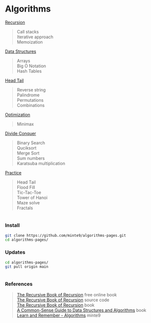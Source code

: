 # Algorithms

[Recursion](./main/recursion/)  
> Call stacks  
> Iterative approach  
> Memoization  

[Data Structures](./main/data_structures/)  
> Arrays  
> Big O Notation  
> Hash Tables  

[Head Tail](./main/head-tail/)  
> Reverse string  
> Palindrome  
> Permutations  
> Combinations  
    
[Optimization](./main/optimization/minimax)  
> Minimax   

[Divide Conquer](./main/divide-conquer/)   
> Binary Search  
> Quciksort  
> Merge Sort  
> Sum numbers  
> Karatsuba multiplication  

[Practice](./practice/)  
> Head Tail  
> Flood Fill  
> Tic-Tac-Toe   
> Tower of Hanoi  
> Maze solve  
> Fractals  
</pre>

#

### Install

~~~sh
git clone https://github.com/minte9/algorithms-pages.git
cd algorithms-pages/
~~~

### Updates

~~~sh
cd algorithms-pages/
git pull origin main
~~~

#

### References
> [The Recursive Book of Recursion](https://inventwithpython.com/recursion/) free online book  
> [The Recursive Book of Recursion](https://github.com/asweigart/the-recursive-book-of-recursion) source code    
> [The Recursive Book of Recursion](https://www.amazon.com/gp/product/B09BKL34VL) book  
> [A Common-Sense Guide to Data Structures and Algorithms](https://www.amazon.com/gp/product/B08KYMK4NR/) book  
> [Learn and Remember - Algorithms](https://www.minte9.com/algorithms) minte9  